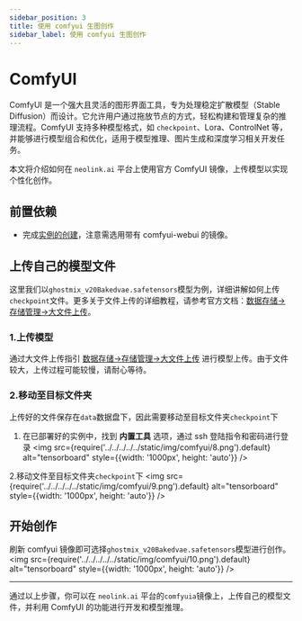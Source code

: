 ```yaml
---
sidebar_position: 3
title: 使用 comfyui 生图创作
sidebar_label: 使用 comfyui 生图创作
---
```


# ComfyUI

ComfyUI 是一个强大且灵活的图形界面工具，专为处理稳定扩散模型（Stable Diffusion）而设计。它允许用户通过拖放节点的方式，轻松构建和管理复杂的推理流程。ComfyUI 支持多种模型格式，如 `checkpoint`、Lora、ControlNet 等，并能够进行模型组合和优化，适用于模型推理、图片生成和深度学习相关开发任务。

本文将介绍如何在 `neolink.ai` 平台上使用官方 ComfyUI 镜像，上传模型以实现个性化创作。

## 前置依赖

- 完成[实例的创建](../Built-in_tools/comfyui.md)，注意需选用带有 comfyui-webui 的镜像。

## 上传自己的模型文件

这里我们以`ghostmix_v20Bakedvae.safetensors`模型为例，详细讲解如何上传`checkpoint`文件。更多关于文件上传的详细教程，请参考官方文档：[数据存储->存储管理->大文件上传](https://neolink-ai.com/docs/DataStorage/createstorage)。

### 1.上传模型

通过大文件上传指引 [数据存储->存储管理->大文件上传](https://neolink-ai.com/docs/DataStorage/createstorage) 进行模型上传。由于文件较大，上传过程可能较慢，请耐心等待。

### 2.移动至目标文件夹

上传好的文件保存在`data`数据盘下，因此需要移动至目标文件夹`checkpoint`下

1. 在已部署好的实例中，找到 **内置工具** 选项，通过 ssh 登陆指令和密码进行登录
   <img src={require('../../../../../static/img/comfyui/8.png').default} alt="tensorboard" style={{width: '1000px', height: 'auto'}} />

2.移动文件至目标文件夹`checkpoint`下
<img src={require('../../../../../static/img/comfyui/9.png').default} alt="tensorboard" style={{width: '1000px', height: 'auto'}} />

## 开始创作

刷新 comfyui 镜像即可选择`ghostmix_v20Bakedvae.safetensors`模型进行创作。
<img src={require('../../../../../static/img/comfyui/10.png').default} alt="tensorboard" style={{width: '1000px', height: 'auto'}} />

---

通过以上步骤，你可以在 `neolink.ai` 平台的`comfyuia`镜像上，上传自己的模型文件，并利用 ComfyUI 的功能进行开发和模型推理。
